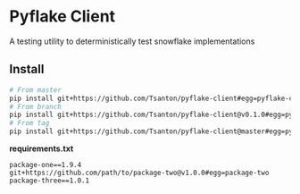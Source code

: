 # Pyflake Client

A testing utility to deterministically test snowflake implementations

## Install

```sh
# From master
pip install git+https://github.com/Tsanton/pyflake-client#egg=pyflake-client
# From branch
pip install git+https://github.com/Tsanton/pyflake-client@v0.1.0#egg=pyflake-client
# From tag
pip install git+https://github.com/Tsanton/pyflake-client@master#egg=pyflake-client
```

**requirements.txt**
```
package-one==1.9.4
git+https://github.com/path/to/package-two@v1.0.0#egg=package-two
package-three==1.0.1
```
